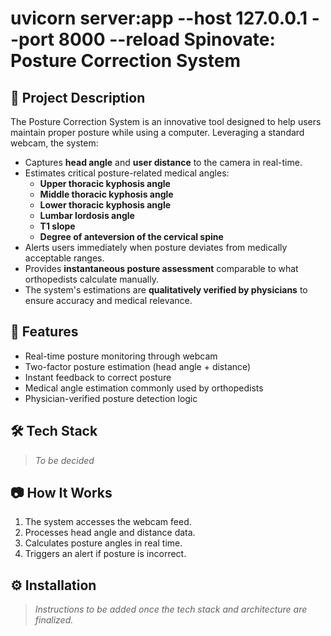 # uvicorn server:app --host 127.0.0.1 --port 8000 --reload Spinovate: Posture Correction System

## 📌 Project Description

The Posture Correction System is an innovative tool designed to help users maintain proper posture while using a computer. Leveraging a standard webcam, the system:

- Captures **head angle** and **user distance** to the camera in real-time.
- Estimates critical posture-related medical angles:
  - **Upper thoracic kyphosis angle**
  - **Middle thoracic kyphosis angle**
  - **Lower thoracic kyphosis angle**
  - **Lumbar lordosis angle**
  - **T1 slope**
  - **Degree of anteversion of the cervical spine**
- Alerts users immediately when posture deviates from medically acceptable ranges.
- Provides **instantaneous posture assessment** comparable to what orthopedists calculate manually.
- The system's estimations are **qualitatively verified by physicians** to ensure accuracy and medical relevance.

## 🚀 Features

- Real-time posture monitoring through webcam
- Two-factor posture estimation (head angle + distance)
- Instant feedback to correct posture
- Medical angle estimation commonly used by orthopedists
- Physician-verified posture detection logic

## 🛠️ Tech Stack

> *To be decided*

<!-- Example placeholder for future stack info:
- Python (OpenCV, Mediapipe)
- JavaScript (Electron, React)
- TensorFlow / PyTorch for ML models
- Flask / FastAPI backend
- SQLite / Firebase
-->

## 📷 How It Works

1. The system accesses the webcam feed.
2. Processes head angle and distance data.
3. Calculates posture angles in real time.
4. Triggers an alert if posture is incorrect.

## ⚙️ Installation

> *Instructions to be added once the tech stack and architecture are finalized.*

<!-- Example placeholder:
```bash
git clone https://github.com/yourusername/spinovate-posture-correction.git
cd spinovate-posture-correction
pip install -r requirements.txt
python app.py
